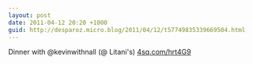 ```yaml
---
layout: post
date: 2011-04-12 20:20 +1000
guid: http://desparoz.micro.blog/2011/04/12/t57749835339669504.html
---
```

Dinner with @kevinwithnall (@ Litani's) [4sq.com/hrt4G9](http://4sq.com/hrt4G9)
